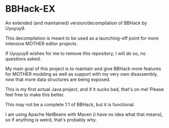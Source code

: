 # BBHack-EX
 An extended (and maintained) version/decompilation of BBHack by Uyuyuy9.

This decompilation is meant to be used as a launching-off point for more intensive MOTHER editor projects.

If Uyuyuy9 wishes for me to remove this repository, I will do so, no questions asked.

My main goal of this project is to maintain and give BBHack more features for MOTHER modding as well as support with my very own disassembly, now that more data structures are being exposed.

This is my first actual Java project, and if it sucks bad, that's on me! Please feel free to make this better.

This may not be a complete 1:1 of BBHack, but it is functional.

I am using Apache NetBeans with Maven (i have no idea what that means), so if anything is weird, that's probably why.
